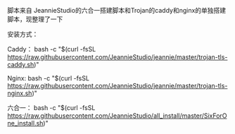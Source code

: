 脚本来自 JeannieStudio的六合一搭建脚本和Trojan的caddy和nginx的单独搭建脚本，现整理了一下

安装方式：

Caddy：   bash -c "$(curl -fsSL https://raw.githubusercontent.com/JeannieStudio/jeannie/master/trojan-tls-caddy.sh)"

Nginx:    bash -c "$(curl -fsSL https://raw.githubusercontent.com/JeannieStudio/jeannie/master/trojan-tls-nginx.sh)"

六合一：   bash -c "$(curl -fsSL https://raw.githubusercontent.com/JeannieStudio/all_install/master/SixForOne_install.sh)"

